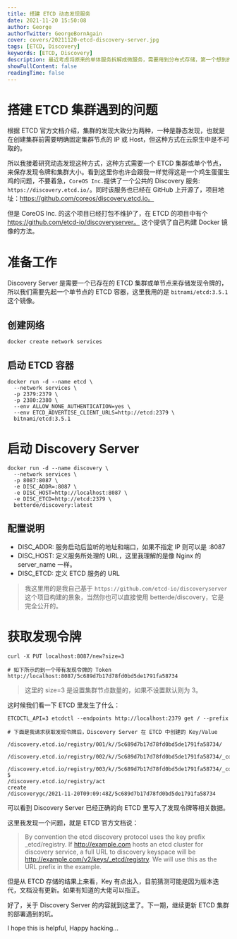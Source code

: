 ```yaml
---
title: 搭建 ETCD 动态发现服务
date: 2021-11-20 15:50:08
author: George
authorTwitter: GeorgeBornAgain
cover: covers/20211120-etcd-discovery-server.jpg
tags: [ETCD, Discovery]
keywords: [ETCD, Discovery]
description: 最近考虑将原来的单体服务拆解成微服务，需要用到分布式存储，第一个想到的就是 ETCD，毕竟 Kubernetes 等大型开源项目都用它。
showFullContent: false
readingTime: false
---
```


# 搭建 ETCD 集群遇到的问题

根据 ETCD 官方文档介绍，集群的发现大致分为两种，一种是静态发现，也就是在创建集群前需要明确固定集群节点的 IP 或 Host，但这种方式在云原生中是不可取的。

所以我接着研究动态发现这种方式，这种方式需要一个 ETCD 集群或单个节点，来保存发现令牌和集群大小。看到这里你也许会跟我一样觉得这是一个鸡生蛋蛋生鸡的问题，不要着急，`CoreOS Inc.`提供了一个公共的 Discovery 服务: `https://discovery.etcd.io/`。同时该服务也已经在 GitHub 上开源了，项目地址：https://github.com/coreos/discovery.etcd.io。

但是 CoreOS Inc. 的这个项目已经打包不维护了，在 ETCD 的项目中有个 https://github.com/etcd-io/discoveryserver。 这个提供了自己构建 Docker 镜像的方法。

# 准备工作

Discovery Server 是需要一个已存在的 ETCD 集群或单节点来存储发现令牌的，所以我们需要先起一个单节点的 ETCD 容器，这里我用的是 `bitnami/etcd:3.5.1` 这个镜像。

## 创建网络
```
docker create network services
```

## 启动 ETCD 容器
```
docker run -d --name etcd \
  --network services \
  -p 2379:2379 \
  -p 2380:2380 \
  --env ALLOW_NONE_AUTHENTICATION=yes \
  --env ETCD_ADVERTISE_CLIENT_URLS=http://etcd:2379 \
  bitnami/etcd:3.5.1
```

# 启动 Discovery Server

```
docker run -d --name discovery \
  --network services \
  -p 8087:8087 \
  -e DISC_ADDR=:8087 \
  -e DISC_HOST=http://localhost:8087 \
  -e DISC_ETCD=http://etcd:2379 \
  betterde/discovery:latest
```

## 配置说明

* DISC_ADDR: 服务启动后监听的地址和端口，如果不指定 IP 则可以是 :8087
* DISC_HOST: 定义服务所处理的 URL，这里我理解的是像 Nginx 的 server_name 一样。
* DISC_ETCD: 定义 ETCD 服务的 URL

> 我这里用的是我自己基于 `https://github.com/etcd-io/discoveryserver` 这个项目构建的景象，当然你也可以直接使用 betterde/discovery，它是完全公开的。

# 获取发现令牌

```
curl -X PUT localhost:8087/new?size=3

# 如下所示的到一个带有发现令牌的 Token
http://localhost:8087/5c689d7b17d78fd0bd5de1791fa58734
```

> 这里的 size=3 是设置集群节点数量的，如果不设置默认则为 3。

这时候我们看一下 ETCD 里发生了什么：

```
ETCDCTL_API=3 etcdctl --endpoints http://localhost:2379 get / --prefix

# 下面是我请求获取发现令牌后，Discovery Server 在 ETCD 中创建的 Key/Value

/discovery.etcd.io/registry/001/k//5c689d7b17d78fd0bd5de1791fa58734/

/discovery.etcd.io/registry/002/k//5c689d7b17d78fd0bd5de1791fa58734/_config/

/discovery.etcd.io/registry/003/k//5c689d7b17d78fd0bd5de1791fa58734/_config/size
5
/discovery.etcd.io/registry/act
create
/discoverygc/2021-11-20T09:09:48Z/5c689d7b17d78fd0bd5de1791fa58734
```

可以看到 Discovery Server 已经正确的向 ETCD 里写入了发现令牌等相关数据。

这里我发现一个问题，就是 ETCD 官方文档说：

> By convention the etcd discovery protocol uses the key prefix _etcd/registry. If http://example.com hosts an etcd cluster for discovery service, a full URL to discovery keyspace will be http://example.com/v2/keys/_etcd/registry. We will use this as the URL prefix in the example.

但是从 ETCD 存储的结果上来看，Key 有点出入，目前猜测可能是因为版本迭代，文档没有更新。如果有知道的大佬可以指正。

好了，关于 Discovery Server 的内容就到这里了。下一期，继续更新 ETCD 集群的部署遇到的坑。

I hope this is helpful, Happy hacking...